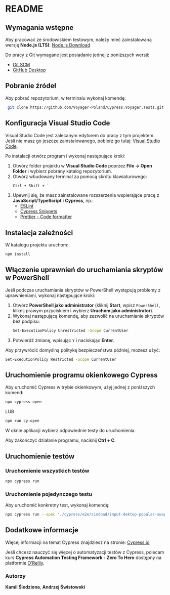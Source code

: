 # README

## Wymagania wstępne

Aby pracować ze środowiskiem testowym, należy mieć zainstalowaną wersję **Node.js (LTS)**: [Node.js Download](https://nodejs.org/en/download/)

Do pracy z Git wymagane jest posiadanie jednej z poniższych wersji:

- [Git SCM](https://git-scm.com/downloads)
- [GitHub Desktop](https://github.com/apps/desktop)

## Pobranie źródeł

Aby pobrać repozytorium, w terminalu wykonaj komendę:

```sh
 git clone https://github.com/Voyager-Poland/Cypress.Voyager.Tests.git
```

## Konfiguracja Visual Studio Code

Visual Studio Code jest zalecanym edytorem do pracy z tym projektem. Jeśli nie masz go jeszcze zainstalowanego, pobierz go tutaj: [Visual Studio Code](https://code.visualstudio.com/).

Po instalacji otwórz program i wykonaj następujące kroki:

1. Otwórz folder projektu w **Visual Studio Code** poprzez **File → Open Folder** i wybierz pobrany katalog repozytorium.
2. Otwórz wbudowany terminal za pomocą skrótu klawiaturowego:
   ```sh
   Ctrl + Shift + `
   ```
3. Upewnij się, że masz zainstalowane rozszerzenia wspierające pracę z **JavaScript/TypeScript** i **Cypress**, np.:
   - [ESLint](https://marketplace.visualstudio.com/items?itemName=dbaeumer.vscode-eslint)
   - [Cypress Snippets](https://marketplace.visualstudio.com/items?itemName=andrew-codes.cypress-snippets)
   - [Prettier - Code formatter](https://marketplace.visualstudio.com/items?itemName=esbenp.prettier-vscode)

## Instalacja zależności

W katalogu projektu uruchom:

```sh
npm install
```

## Włączenie uprawnień do uruchamiania skryptów w PowerShell

Jeśli podczas uruchamiania skryptów w PowerShell występują problemy z uprawnieniami, wykonaj następujące kroki:

1. Otwórz **PowerShell jako administrator** (kliknij **Start**, wpisz `PowerShell`, kliknij prawym przyciskiem i wybierz **Uruchom jako administrator**).
2. Wykonaj następującą komendę, aby zezwolić na uruchamianie skryptów bez podpisu:
   ```sh
   Set-ExecutionPolicy Unrestricted -Scope CurrentUser
   ```
3. Potwierdź zmianę, wpisując `Y` i naciskając **Enter**.

Aby przywrócić domyślną politykę bezpieczeństwa później, możesz użyć:

```sh
Set-ExecutionPolicy Restricted -Scope CurrentUser
```

## Uruchomienie programu okienkowego Cypress

Aby uruchomić Cypress w trybie okienkowym, użyj jednej z poniższych komend:

```sh
npx cypress open
```

LUB

```sh
npm run cy:open
```

W oknie aplikacji wybierz odpowiednie testy do uruchomienia.

Aby zakończyć działanie programu, naciśnij **Ctrl + C**.

## Uruchomienie testów

### Uruchomienie wszystkich testów

```sh
npx cypress run
```

### Uruchomienie pojedynczego testu

Aby uruchomić konkretny test, wykonaj komendę:

```sh
npx cypress run --spec "./cypress/e2e/sindbad/input-dektop-popular-swap.cy.ts"
```

## Dodatkowe informacje

Więcej informacji na temat Cypress znajdziesz na stronie: [Cypress.io](https://www.cypress.io/)

Jeśli chcesz nauczyć się więcej o automatyzacji testów z Cypress, polecam kurs **Cypress Automation Testing Framework - Zero To Hero** dostępny na platformie [O’Reilly](https://www.oreilly.com/).

### Autorzy

**Kamil Śledziona**, **Andrzej Świstowski**


